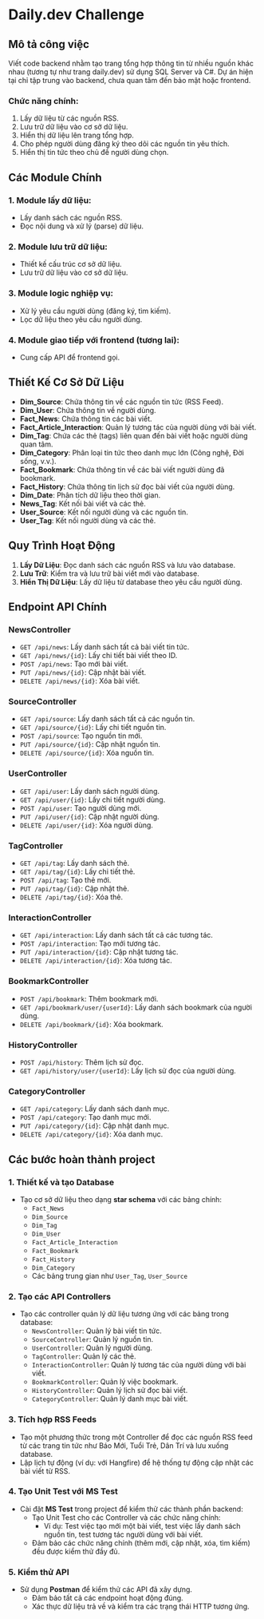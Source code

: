 # Daily.dev Challenge

## Mô tả công việc
Viết code backend nhằm tạo trang tổng hợp thông tin từ nhiều nguồn khác nhau (tương tự như trang daily.dev) sử dụng SQL Server và C#. 
Dự án hiện tại chỉ tập trung vào backend, chưa quan tâm đến bảo mật hoặc frontend.

### Chức năng chính:
1. Lấy dữ liệu từ các nguồn RSS.
2. Lưu trữ dữ liệu vào cơ sở dữ liệu.
3. Hiển thị dữ liệu lên trang tổng hợp.
4. Cho phép người dùng đăng ký theo dõi các nguồn tin yêu thích.
5. Hiển thị tin tức theo chủ đề người dùng chọn.

## Các Module Chính
### 1. Module lấy dữ liệu:
- Lấy danh sách các nguồn RSS.
- Đọc nội dung và xử lý (parse) dữ liệu.
  
### 2. Module lưu trữ dữ liệu:
- Thiết kế cấu trúc cơ sở dữ liệu.
- Lưu trữ dữ liệu vào cơ sở dữ liệu.
  
### 3. Module logic nghiệp vụ:
- Xử lý yêu cầu người dùng (đăng ký, tìm kiếm).
- Lọc dữ liệu theo yêu cầu người dùng.
  
### 4. Module giao tiếp với frontend (tương lai):
- Cung cấp API để frontend gọi.

## Thiết Kế Cơ Sở Dữ Liệu
- **Dim_Source**: Chứa thông tin về các nguồn tin tức (RSS Feed).
- **Dim_User**: Chứa thông tin về người dùng.
- **Fact_News**: Chứa thông tin các bài viết.
- **Fact_Article_Interaction**: Quản lý tương tác của người dùng với bài viết.
- **Dim_Tag**: Chứa các thẻ (tags) liên quan đến bài viết hoặc người dùng quan tâm.
- **Dim_Category**: Phân loại tin tức theo danh mục lớn (Công nghệ, Đời sống, v.v.).
- **Fact_Bookmark**: Chứa thông tin về các bài viết người dùng đã bookmark.
- **Fact_History**: Chứa thông tin lịch sử đọc bài viết của người dùng.
- **Dim_Date**: Phân tích dữ liệu theo thời gian.
- **News_Tag**: Kết nối bài viết và các thẻ.
- **User_Source**: Kết nối người dùng và các nguồn tin.
- **User_Tag**: Kết nối người dùng và các thẻ.

## Quy Trình Hoạt Động
1. **Lấy Dữ Liệu**: Đọc danh sách các nguồn RSS và lưu vào database.
2. **Lưu Trữ**: Kiểm tra và lưu trữ bài viết mới vào database.
3. **Hiển Thị Dữ Liệu**: Lấy dữ liệu từ database theo yêu cầu người dùng.

## Endpoint API Chính
### NewsController
- `GET /api/news`: Lấy danh sách tất cả bài viết tin tức.
- `GET /api/news/{id}`: Lấy chi tiết bài viết theo ID.
- `POST /api/news`: Tạo mới bài viết.
- `PUT /api/news/{id}`: Cập nhật bài viết.
- `DELETE /api/news/{id}`: Xóa bài viết.

### SourceController
- `GET /api/source`: Lấy danh sách tất cả các nguồn tin.
- `GET /api/source/{id}`: Lấy chi tiết nguồn tin.
- `POST /api/source`: Tạo nguồn tin mới.
- `PUT /api/source/{id}`: Cập nhật nguồn tin.
- `DELETE /api/source/{id}`: Xóa nguồn tin.

### UserController
- `GET /api/user`: Lấy danh sách người dùng.
- `GET /api/user/{id}`: Lấy chi tiết người dùng.
- `POST /api/user`: Tạo người dùng mới.
- `PUT /api/user/{id}`: Cập nhật người dùng.
- `DELETE /api/user/{id}`: Xóa người dùng.

### TagController
- `GET /api/tag`: Lấy danh sách thẻ.
- `GET /api/tag/{id}`: Lấy chi tiết thẻ.
- `POST /api/tag`: Tạo thẻ mới.
- `PUT /api/tag/{id}`: Cập nhật thẻ.
- `DELETE /api/tag/{id}`: Xóa thẻ.

### InteractionController
- `GET /api/interaction`: Lấy danh sách tất cả các tương tác.
- `POST /api/interaction`: Tạo mới tương tác.
- `PUT /api/interaction/{id}`: Cập nhật tương tác.
- `DELETE /api/interaction/{id}`: Xóa tương tác.

### BookmarkController
- `POST /api/bookmark`: Thêm bookmark mới.
- `GET /api/bookmark/user/{userId}`: Lấy danh sách bookmark của người dùng.
- `DELETE /api/bookmark/{id}`: Xóa bookmark.

### HistoryController
- `POST /api/history`: Thêm lịch sử đọc.
- `GET /api/history/user/{userId}`: Lấy lịch sử đọc của người dùng.

### CategoryController
- `GET /api/category`: Lấy danh sách danh mục.
- `POST /api/category`: Tạo danh mục mới.
- `PUT /api/category/{id}`: Cập nhật danh mục.
- `DELETE /api/category/{id}`: Xóa danh mục.



## Các bước hoàn thành project

### 1. Thiết kế và tạo Database
- Tạo cơ sở dữ liệu theo dạng **star schema** với các bảng chính:
  - `Fact_News`
  - `Dim_Source`
  - `Dim_Tag`
  - `Dim_User`
  - `Fact_Article_Interaction`
  - `Fact_Bookmark`
  - `Fact_History`
  - `Dim_Category`
  - Các bảng trung gian như `User_Tag`, `User_Source`
  
### 2. Tạo các API Controllers
- Tạo các controller quản lý dữ liệu tương ứng với các bảng trong database:
  - `NewsController`: Quản lý bài viết tin tức.
  - `SourceController`: Quản lý nguồn tin.
  - `UserController`: Quản lý người dùng.
  - `TagController`: Quản lý các thẻ.
  - `InteractionController`: Quản lý tương tác của người dùng với bài viết.
  - `BookmarkController`: Quản lý việc bookmark.
  - `HistoryController`: Quản lý lịch sử đọc bài viết.
  - `CategoryController`: Quản lý danh mục bài viết.

### 3. Tích hợp RSS Feeds
- Tạo một phương thức trong một Controller để đọc các nguồn RSS feed từ các trang tin tức như Báo Mới, Tuổi Trẻ, Dân Trí và lưu xuống database.
- Lập lịch tự động (ví dụ: với Hangfire) để hệ thống tự động cập nhật các bài viết từ RSS.

### 4. Tạo Unit Test với MS Test
- Cài đặt **MS Test** trong project để kiểm thử các thành phần backend:
  - Tạo Unit Test cho các Controller và các chức năng chính:
    - Ví dụ: Test việc tạo mới một bài viết, test việc lấy danh sách nguồn tin, test tương tác người dùng với bài viết.
  - Đảm bảo các chức năng chính (thêm mới, cập nhật, xóa, tìm kiếm) đều được kiểm thử đầy đủ.
  
### 5. Kiểm thử API
- Sử dụng **Postman** để kiểm thử các API đã xây dựng.
  - Đảm bảo tất cả các endpoint hoạt động đúng.
  - Xác thực dữ liệu trả về và kiểm tra các trạng thái HTTP tương ứng.
